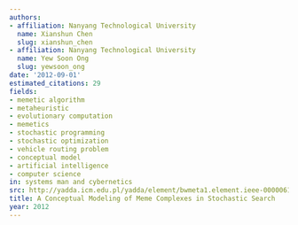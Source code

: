 ```yaml
---
authors:
- affiliation: Nanyang Technological University
  name: Xianshun Chen
  slug: xianshun_chen
- affiliation: Nanyang Technological University
  name: Yew Soon Ong
  slug: yewsoon_ong
date: '2012-09-01'
estimated_citations: 29
fields:
- memetic algorithm
- metaheuristic
- evolutionary computation
- memetics
- stochastic programming
- stochastic optimization
- vehicle routing problem
- conceptual model
- artificial intelligence
- computer science
in: systems man and cybernetics
src: http://yadda.icm.edu.pl/yadda/element/bwmeta1.element.ieee-000006179341
title: A Conceptual Modeling of Meme Complexes in Stochastic Search
year: 2012
---
```

